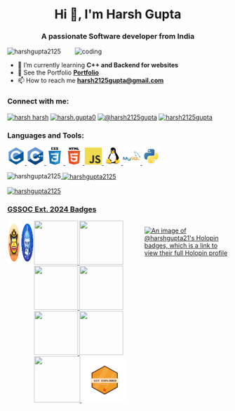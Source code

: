 <h1 align="center">Hi 👋, I'm Harsh Gupta</h1>
<h3 align="center">A passionate Software developer from India</h3>

<img align="right" alt="coding" width="350" src="https://raw.githubusercontent.com/TheDudeThatCode/TheDudeThatCode/master/Assets/Developer.gif">
<p align="left"> <img src="https://komarev.com/ghpvc/?username=harshgupta2125&label=Profile%20views&color=0e75b6&style=flat" alt="harshgupta2125" /> </p>

- 🌱 I’m currently learning **C++ and Backend for websites**
- 📃 See the Portfolio **<a href="https://harshgupta2125.github.io/my_portfolio"> Portfolio</a>**
- 📫 How to reach me **harsh2125gupta@gmail.com**

<h3 align="left">Connect with me:</h3>
<p align="left">
<a href="https://fb.com/harsh harsh" target="blank"><img align="center" src="https://raw.githubusercontent.com/rahuldkjain/github-profile-readme-generator/master/src/images/icons/Social/facebook.svg" alt="harsh harsh" height="30" width="40" /></a>
<a href="https://instagram.com/harsh.gupta0" target="blank"><img align="center" src="https://raw.githubusercontent.com/rahuldkjain/github-profile-readme-generator/master/src/images/icons/Social/instagram.svg" alt="harsh.gupta0" height="30" width="40" /></a>
<a href="https://www.hackerrank.com/@harsh2125gupta" target="blank"><img align="center" src="https://raw.githubusercontent.com/rahuldkjain/github-profile-readme-generator/master/src/images/icons/Social/hackerrank.svg" alt="@harsh2125gupta" height="30" width="40" /></a>
<a href="https://www.leetcode.com/harsh2125gupta" target="blank"><img align="center" src="https://raw.githubusercontent.com/rahuldkjain/github-profile-readme-generator/master/src/images/icons/Social/leet-code.svg" alt="harsh2125gupta" height="30" width="40" /></a>
</p>

<h3 align="left">Languages and Tools:</h3>
<p align="left"> <a href="https://www.cprogramming.com/" target="_blank" rel="noreferrer"> <img src="https://raw.githubusercontent.com/devicons/devicon/master/icons/c/c-original.svg" alt="c" width="40" height="40"/> </a> <a href="https://www.w3schools.com/cpp/" target="_blank" rel="noreferrer"> <img src="https://raw.githubusercontent.com/devicons/devicon/master/icons/cplusplus/cplusplus-original.svg" alt="cplusplus" width="40" height="40"/> </a> <a href="https://www.w3schools.com/css/" target="_blank" rel="noreferrer"> <img src="https://raw.githubusercontent.com/devicons/devicon/master/icons/css3/css3-original-wordmark.svg" alt="css3" width="40" height="40"/> </a> <a href="https://www.w3.org/html/" target="_blank" rel="noreferrer"> <img src="https://raw.githubusercontent.com/devicons/devicon/master/icons/html5/html5-original-wordmark.svg" alt="html5" width="40" height="40"/> </a> <a href="https://developer.mozilla.org/en-US/docs/Web/JavaScript" target="_blank" rel="noreferrer"> <img src="https://raw.githubusercontent.com/devicons/devicon/master/icons/javascript/javascript-original.svg" alt="javascript" width="40" height="40"/> </a> <a href="https://www.linux.org/" target="_blank" rel="noreferrer"> <img src="https://raw.githubusercontent.com/devicons/devicon/master/icons/linux/linux-original.svg" alt="linux" width="40" height="40"/> </a> <a href="https://www.mysql.com/" target="_blank" rel="noreferrer"> <img src="https://raw.githubusercontent.com/devicons/devicon/master/icons/mysql/mysql-original-wordmark.svg" alt="mysql" width="40" height="40"/> </a> <a href="https://www.python.org" target="_blank" rel="noreferrer"> <img src="https://raw.githubusercontent.com/devicons/devicon/master/icons/python/python-original.svg" alt="python" width="40" height="40"/> 

<p><img align="left" src="https://github-readme-stats.vercel.app/api/top-langs?username=harshgupta2125&show_icons=true&locale=en&layout=compact" alt="harshgupta2125" /></p>

<p>&nbsp;<img align="center" src="https://github-readme-stats.vercel.app/api?username=harshgupta2125&show_icons=true&locale=en" alt="harshgupta2125" /></p>

<p><img align="center" src="https://github-readme-streak-stats.herokuapp.com/?user=harshgupta2125&" alt="harshgupta2125" /></p>

<h3>GSSOC Ext. 2024 Badges</h3>
<div style="display:flex;justify-content:center; margin-top: 10px; margin-bottom: 10px;">
                <a href="https://github.com/users/harshbhardwaj000/achievements/quickdraw" target="_blank"><img
                        alt="QuickDraw_SkinTone1"
                        src="https://github.com/drknzz/GitHub-Achievements/blob/main/Media/Badges/Quick-Draw/PNG/Skin-Tones/QuickDraw_SkinTone1.png?raw=true"
                        width="100px" height="100px"></a>
                <a href="https://github.com/users/harshbhardwaj000/achievements/pull-shark" target="_blank"><img
                        alt="PullShark.png"
                        src="https://github.com/drknzz/GitHub-Achievements/blob/main/Media/Badges/Pull-Shark/PNG/PullShark.png?raw=true"
                        width="100px" height="100px"></a>
                         <a href="https://gssoc.girlscript.tech/leaderboard">
                    <img src="https://raw.githubusercontent.com/GSSoC24/Postman-Challenge/main/docs/assets/Postman%20White.png"
                        width="100px" height="100px" />
                    <img src="https://raw.githubusercontent.com/GSSoC24/Postman-Challenge/main/docs/assets/1.png"
                        width="100px" height="100px" />
                    <img src="https://raw.githubusercontent.com/GSSoC24/Postman-Challenge/main/docs/assets/2.png"
                        width="100px" height="100px" />
                    <img src="https://raw.githubusercontent.com/GSSoC24/Postman-Challenge/main/docs/assets/3.png"
                        width="100px" height="100px" />
                    <img src="https://raw.githubusercontent.com/GSSoC24/Postman-Challenge/main/docs/assets/4.png"
                        width="100px" height="100px" />
                    <img src="https://raw.githubusercontent.com/GSSoC24/Postman-Challenge/main/docs/assets/5.png"
                        width="100px" height="100px" />
                    <img src="https://raw.githubusercontent.com/GSSoC24/Postman-Challenge/main/docs/assets/6.png"
                        width="105px" height="105px" />
                    <img src="https://raw.githubusercontent.com/GSSoC24/Contributor/refs/heads/main/assets/Git%20Explorer.png"
                        width="100px" height="100px" />
                </a>

[![An image of @harshgupta21's Holopin badges, which is a link to view their full Holopin profile](https://holopin.me/harshgupta21)](https://holopin.io/@harshgupta21)
